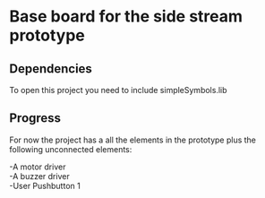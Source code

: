 # Base board for the side stream prototype

## Dependencies

To open this project you need to include simpleSymbols.lib

## Progress

For now the project has a all the elements in the prototype plus the following unconnected elements:

-A motor driver \
-A buzzer driver \
-User Pushbutton 1
